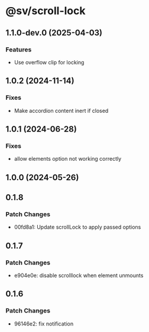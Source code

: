 # @sv/scroll-lock

## 1.1.0-dev.0 (2025-04-03)

### Features

- Use overflow clip for locking

## 1.0.2 (2024-11-14)

### Fixes

- Make accordion content inert if closed

## 1.0.1 (2024-06-28)

### Fixes

- allow elements option not working correctly

## 1.0.0 (2024-05-26)

## 0.1.8

### Patch Changes

- 00fd8a1: Update scrollLock to apply passed options

## 0.1.7

### Patch Changes

- e904e0e: disable scrolllock when element unmounts

## 0.1.6

### Patch Changes

- 96146e2: fix notification
